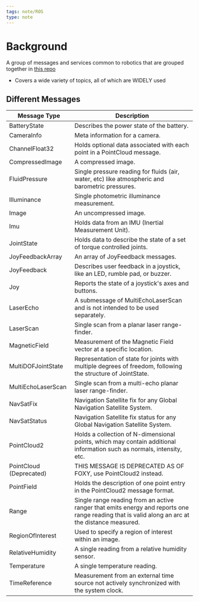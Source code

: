 ```yaml
---
tags: note/ROS
type: note
---
```

# Background
A group of messages and services common to robotics that are grouped together in [this repo](https://index.ros.org/p/sensor_msgs/)
- Covers a wide variety of topics, all of which are WIDELY used


## Different Messages
|**Message Type** |**Description** |
|---|---|
|BatteryState|Describes the power state of the battery.|
|CameraInfo|Meta information for a camera.|
|ChannelFloat32|Holds optional data associated with each point in a PointCloud message.|
|CompressedImage|A compressed image.|
|FluidPressure|Single pressure reading for fluids (air, water, etc) like atmospheric and barometric pressures.|
|Illuminance|Single photometric illuminance measurement.|
|Image|An uncompressed image.|
|Imu|Holds data from an IMU (Inertial Measurement Unit).|
|JointState|Holds data to describe the state of a set of torque controlled joints.|
|JoyFeedbackArray|An array of JoyFeedback messages.|
|JoyFeedback|Describes user feedback in a joystick, like an LED, rumble pad, or buzzer.|
|Joy|Reports the state of a joystick's axes and buttons.|
|LaserEcho|A submessage of MultiEchoLaserScan and is not intended to be used separately.|
|LaserScan|Single scan from a planar laser range-finder.|
|MagneticField|Measurement of the Magnetic Field vector at a specific location.|
|MultiDOFJointState|Representation of state for joints with multiple degrees of freedom, following the structure of JointState.|
|MultiEchoLaserScan|Single scan from a multi-echo planar laser range-finder.|
|NavSatFix|Navigation Satellite fix for any Global Navigation Satellite System.|
|NavSatStatus|Navigation Satellite fix status for any Global Navigation Satellite System.|
|PointCloud2|Holds a collection of N-dimensional points, which may contain additional information such as normals, intensity, etc.|
|PointCloud (Deprecated)|THIS MESSAGE IS DEPRECATED AS OF FOXY, use PointCloud2 instead.|
|PointField|Holds the description of one point entry in the PointCloud2 message format.|
|Range|Single range reading from an active ranger that emits energy and reports one range reading that is valid along an arc at the distance measured.|
|RegionOfInterest|Used to specify a region of interest within an image.|
|RelativeHumidity|A single reading from a relative humidity sensor.|
|Temperature|A single temperature reading.|
|TimeReference|Measurement from an external time source not actively synchronized with the system clock.|